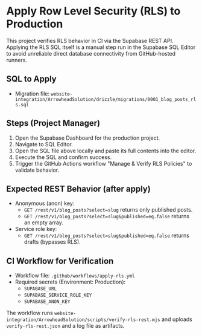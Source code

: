 # Apply Row Level Security (RLS) to Production

This project verifies RLS behavior in CI via the Supabase REST API. Applying the RLS SQL itself is a manual step run in the Supabase SQL Editor to avoid unreliable direct database connectivity from GitHub-hosted runners.

## SQL to Apply
- Migration file: `website-integration/ArrowheadSolution/drizzle/migrations/0001_blog_posts_rls.sql`

## Steps (Project Manager)
1. Open the Supabase Dashboard for the production project.
2. Navigate to SQL Editor.
3. Open the SQL file above locally and paste its full contents into the editor.
4. Execute the SQL and confirm success.
5. Trigger the GitHub Actions workflow "Manage & Verify RLS Policies" to validate behavior.

## Expected REST Behavior (after apply)
- Anonymous (anon) key:
  - `GET /rest/v1/blog_posts?select=slug` returns only published posts.
  - `GET /rest/v1/blog_posts?select=slug&published=eq.false` returns an empty array.
- Service role key:
  - `GET /rest/v1/blog_posts?select=slug&published=eq.false` returns drafts (bypasses RLS).

## CI Workflow for Verification
- Workflow file: `.github/workflows/apply-rls.yml`
- Required secrets (Environment: Production):
  - `SUPABASE_URL`
  - `SUPABASE_SERVICE_ROLE_KEY`
  - `SUPABASE_ANON_KEY`

The workflow runs `website-integration/ArrowheadSolution/scripts/verify-rls-rest.mjs` and uploads `verify-rls-rest.json` and a log file as artifacts.
